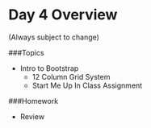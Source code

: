 # Day 4 Overview

(Always subject to change)

###Topics
   
- Intro to Bootstrap
  - 12 Column Grid System
  - Start Me Up In Class Assignment

###Homework
- Review